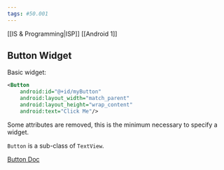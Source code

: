 ```yaml
---
tags: #50.001
---
```

[[IS & Programming|ISP]]
[[Android 1]]

## Button Widget
Basic widget:
```xml
<Button
	android:id="@+id/myButton"
	android:layout_width="match_parent"
	android:layout_height="wrap_content"
	android:text="Click Me"/>

```
Some attributes are removed, this is the minimum necessary to specify a widget.

`Button` is a sub-class of `TextView`.

[Button Doc](https://developer.android.com/reference/android/widget/Button)
